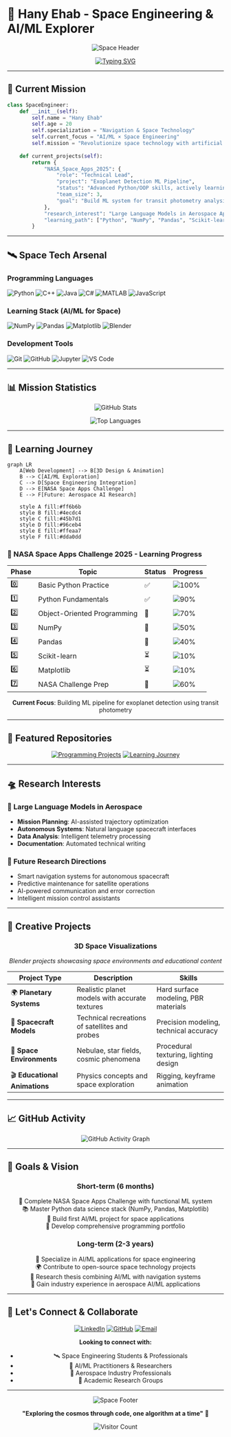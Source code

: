 # 🚀 Hany Ehab - Space Engineering & AI/ML Explorer

<div align="center">
  
  ![Space Header](https://capsule-render.vercel.app/api?type=waving&color=0:83a4d4,100:b6fbff&height=200&section=header&text=Space%20Engineering%20×%20AI/ML&fontSize=40&fontColor=fff&animation=twinkling&fontAlignY=35&desc=Exploring%20the%20intersection%20of%20artificial%20intelligence%20and%20space%20technology&descAlignY=55&descAlign=50)
  
  [![Typing SVG](https://readme-typing-svg.demolab.com/?lines=Space+Engineering+Student;AI+ML+Explorer;NASA+Space+Apps+Challenge+2025+Team+Lead;Learning+AI+ML+for+Space+Applications&font=Fira+Code&color=36BCF7&size=22&center=true&vCenter=true&width=500&height=50)](https://git.io/typing-svg)

</div>

---

## 🎯 **Current Mission**

```python
class SpaceEngineer:
    def __init__(self):
        self.name = "Hany Ehab"
        self.age = 20
        self.specialization = "Navigation & Space Technology"
        self.current_focus = "AI/ML × Space Engineering"
        self.mission = "Revolutionize space technology with artificial intelligence"
        
    def current_projects(self):
        return {
            "NASA_Space_Apps_2025": {
                "role": "Technical Lead",
                "project": "Exoplanet Detection ML Pipeline",
                "status": "Advanced Python/OOP skills, actively learning NumPy/Pandas",
                "team_size": 3,
                "goal": "Build ML system for transit photometry analysis"
            },
            "research_interest": "Large Language Models in Aerospace Applications",
            "learning_path": ["Python", "NumPy", "Pandas", "Scikit-learn", "Deep Learning"]
        }
```

---

## 🛰️ **Space Tech Arsenal**

### **Programming Languages**
<p align="left">
  <img src="https://img.shields.io/badge/Python-3776AB?style=for-the-badge&logo=python&logoColor=white" alt="Python"/>
  <img src="https://img.shields.io/badge/C++-00599C?style=for-the-badge&logo=c%2B%2B&logoColor=white" alt="C++"/>
  <img src="https://img.shields.io/badge/Java-ED8B00?style=for-the-badge&logo=java&logoColor=white" alt="Java"/>
  <img src="https://img.shields.io/badge/C%23-239120?style=for-the-badge&logo=c-sharp&logoColor=white" alt="C#"/>
  <img src="https://img.shields.io/badge/MATLAB-0076A8?style=for-the-badge&logo=mathworks&logoColor=white" alt="MATLAB"/>
  <img src="https://img.shields.io/badge/JavaScript-F7DF1E?style=for-the-badge&logo=javascript&logoColor=black" alt="JavaScript"/>
</p>

### **Learning Stack (AI/ML for Space)**
<p align="left">
  <img src="https://img.shields.io/badge/NumPy-013243?style=for-the-badge&logo=numpy&logoColor=white" alt="NumPy"/>
  <img src="https://img.shields.io/badge/Pandas-150458?style=for-the-badge&logo=pandas&logoColor=white" alt="Pandas"/>
  <img src="https://img.shields.io/badge/Matplotlib-11557c?style=for-the-badge" alt="Matplotlib"/>
  <img src="https://img.shields.io/badge/Blender-F5792A?style=for-the-badge&logo=blender&logoColor=white" alt="Blender"/>
</p>

### **Development Tools**
<p align="left">
  <img src="https://img.shields.io/badge/Git-F05032?style=for-the-badge&logo=git&logoColor=white" alt="Git"/>
  <img src="https://img.shields.io/badge/GitHub-100000?style=for-the-badge&logo=github&logoColor=white" alt="GitHub"/>
  <img src="https://img.shields.io/badge/Jupyter-F37626?style=for-the-badge&logo=jupyter&logoColor=white" alt="Jupyter"/>
  <img src="https://img.shields.io/badge/VS_Code-007ACC?style=for-the-badge&logo=visual-studio-code&logoColor=white" alt="VS Code"/>
</p>

---

## 📊 **Mission Statistics**

<div align="center">
  
  ![GitHub Stats](https://github-readme-stats.vercel.app/api?username=hany73-max&show_icons=true&theme=tokyonight&hide_border=true&bg_color=0D1117&title_color=58A6FF&text_color=C9D1D9&icon_color=58A6FF)
  
  ![Top Languages](https://github-readme-stats.vercel.app/api/top-langs/?username=hany73-max&layout=compact&theme=tokyonight&hide_border=true&bg_color=0D1117&title_color=58A6FF&text_color=C9D1D9)

</div>

---

## 🌌 **Learning Journey**

```mermaid
graph LR
    A[Web Development] --> B[3D Design & Animation]
    B --> C[AI/ML Exploration]
    C --> D[Space Engineering Integration]
    D --> E[NASA Space Apps Challenge]
    E --> F[Future: Aerospace AI Research]
    
    style A fill:#ff6b6b
    style B fill:#4ecdc4
    style C fill:#45b7d1
    style D fill:#96ceb4
    style E fill:#ffeaa7
    style F fill:#dda0dd
```

### **🎯 NASA Space Apps Challenge 2025 - Learning Progress**

<div align="center">

| Phase | Topic | Status | Progress |
|-------|-------|--------|----------|
| 0️⃣ | Basic Python Practice | ✅ | ![100%](https://img.shields.io/badge/Progress-100%25-brightgreen?style=flat-square) |
| 1️⃣ | Python Fundamentals | ✅ | ![90%](https://img.shields.io/badge/Progress-90%25-green?style=flat-square) |
| 2️⃣ | Object-Oriented Programming | 🔄 | ![70%](https://img.shields.io/badge/Progress-70%25-yellowgreen?style=flat-square) |
| 3️⃣ | NumPy | 🔄 | ![50%](https://img.shields.io/badge/Progress-50%25-yellow?style=flat-square) |
| 4️⃣ | Pandas | 🔄 | ![40%](https://img.shields.io/badge/Progress-40%25-orange?style=flat-square) |
| 5️⃣ | Scikit-learn | ⏳ | ![10%](https://img.shields.io/badge/Progress-10%25-red?style=flat-square) |
| 6️⃣ | Matplotlib | ⏳ | ![10%](https://img.shields.io/badge/Progress-10%25-red?style=flat-square) |
| 7️⃣ | NASA Challenge Prep | 🔄 | ![60%](https://img.shields.io/badge/Progress-60%25-yellow?style=flat-square) |

**Current Focus**: Building ML pipeline for exoplanet detection using transit photometry

</div>

---

## 🚀 **Featured Repositories**

<div align="center">

[![Programming Projects](https://github-readme-stats.vercel.app/api/pin/?username=hany73-max&repo=Programming-Projects&theme=tokyonight&hide_border=true&bg_color=0D1117)](https://github.com/hany73-max/Programming-Projects)
[![Learning Journey](https://github-readme-stats.vercel.app/api/pin/?username=hany73-max&repo=learning-along-the-way&theme=tokyonight&hide_border=true&bg_color=0D1117)](https://github.com/hany73-max/learning-along-the-way)

</div>

---

## 🛸 **Research Interests**

### **🤖 Large Language Models in Aerospace**
- **Mission Planning**: AI-assisted trajectory optimization
- **Autonomous Systems**: Natural language spacecraft interfaces  
- **Data Analysis**: Intelligent telemetry processing
- **Documentation**: Automated technical writing

### **🌟 Future Research Directions**
- Smart navigation systems for autonomous spacecraft
- Predictive maintenance for satellite operations  
- AI-powered communication and error correction
- Intelligent mission control assistants

---

## 🎨 **Creative Projects**

<div align="center">

### **3D Space Visualizations**
*Blender projects showcasing space environments and educational content*

| Project Type | Description | Skills |
|--------------|-------------|--------|
| 🌍 **Planetary Systems** | Realistic planet models with accurate textures | Hard surface modeling, PBR materials |
| 🚀 **Spacecraft Models** | Technical recreations of satellites and probes | Precision modeling, technical accuracy |
| 🌌 **Space Environments** | Nebulae, star fields, cosmic phenomena | Procedural texturing, lighting design |
| 🎬 **Educational Animations** | Physics concepts and space exploration | Rigging, keyframe animation |

</div>

---

## 📈 **GitHub Activity**

<div align="center">
  
  ![GitHub Activity Graph](https://github-readme-activity-graph.vercel.app/graph?username=hany73-max&theme=tokyo-night&hide_border=true&bg_color=0D1117&color=58A6FF&line=58A6FF&point=C9D1D9)

</div>

---

## 🌟 **Goals & Vision**

<div align="center">

### **Short-term (6 months)**
🎯 Complete NASA Space Apps Challenge with functional ML system  
📚 Master Python data science stack (NumPy, Pandas, Matplotlib)  
🚀 Build first AI/ML project for space applications  
💼 Develop comprehensive programming portfolio  

### **Long-term (2-3 years)**
🔬 Specialize in AI/ML applications for space engineering  
🌍 Contribute to open-source space technology projects  
📖 Research thesis combining AI/ML with navigation systems  
🏢 Gain industry experience in aerospace AI/ML applications  

</div>

---

## 🤝 **Let's Connect & Collaborate**

<div align="center">

[![LinkedIn](https://img.shields.io/badge/LinkedIn-0077B5?style=for-the-badge&logo=linkedin&logoColor=white)](https://www.linkedin.com/in/hany-ehab-1525b02a7)
[![GitHub](https://img.shields.io/badge/GitHub-100000?style=for-the-badge&logo=github&logoColor=white)](https://github.com/hany73-max)
[![Email](https://img.shields.io/badge/Email-D14836?style=for-the-badge&logo=gmail&logoColor=white)](mailto:hanyelashry323@gmail.com)

**Looking to connect with:**
- 🛰️ Space Engineering Students & Professionals
- 🤖 AI/ML Practitioners & Researchers  
- 🚀 Aerospace Industry Professionals
- 🔬 Academic Research Groups

</div>

---

<div align="center">
  
  ![Space Footer](https://capsule-render.vercel.app/api?type=waving&color=0:b6fbff,100:83a4d4&height=120&section=footer&animation=twinkling)
  
  **"Exploring the cosmos through code, one algorithm at a time"** 🌌
  
  ![Visitor Count](https://komarev.com/ghpvc/?username=hany73-max&color=58A6FF&style=for-the-badge&label=Mission+Visitors)

</div>